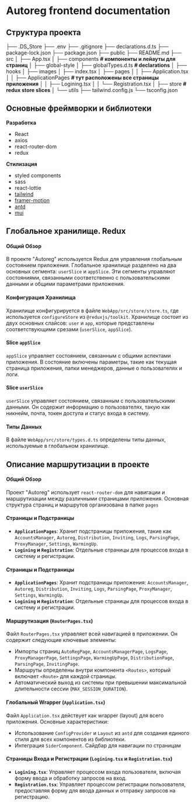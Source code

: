 # Autoreg frontend documentation

## Структура проекта

├── .DS_Store
├── .env
├── .gitignore
├── declarations.d.ts
├── package-lock.json
├── package.json
├── public
├── README.md
├── src
│ ├── App.tsx
│ ├── components **# компоненты и лейауты для страниц**
│ ├── global-style
│ ├── globalTypes.d.ts **# declarations**
│ ├── hooks
│ ├── images
│ ├── index.tsx
│ ├── pages
│ │ ├── Application.tsx
│ │ ├── ApplicationPages **# тут расположены все страницы приложения**
│ │ ├── Logining.tsx
│ │ └── Registration.tsx
│ ├── store **# redux store slices**
│ └── utils
├── tailwind.config.js
└── tsconfig.json

## Основные фреймворки и библиотеки

**Разработка**

- React
- axios
- react-router-dom
- redux

**Стилизация**

- styled components
- sass
- react-lottie
- [tailwind](https://tailwindcss.com)
- [framer-motion](https://www.framer.com/motion/)
- [antd](https://ant.design)
- [mui](https://mui.com)

## Глобальное хранилище. Redux

#### Общий Обзор

В проекте "Autoreg" используется Redux для управления глобальным состоянием приложения. Глобальное хранилище разделено на два основных сегмента: `userSlice` и `appSlice`. Эти сегменты управляют состояниями, связанными соответственно с пользовательскими данными и общими параметрами приложения.

#### Конфигурация Хранилища

Хранилище конфигурируется в файле `WebApp/src/store/store.ts`, где используется `configureStore` из `@reduxjs/toolkit`. Хранилище состоит из двух основных слайсов: `user` и `app`, которые представлены соответствующими срезами (`userSlice`, `appSlice`).

#### Slice `appSlice`

`appSlice` управляет состоянием, связанным с общими аспектами приложения. В состояние включены параметры, такие как текущая страница приложения, папки менеджеров, данные о пользователях и логи.

#### Slice `userSlice`

`userSlice` управляет состоянием, связанным с пользовательскими данными. Он содержит информацию о пользователях, такую как никнейм, почта, токен доступа и статус входа в систему.

#### Типы Данных

В файле `WebApp/src/store/types.d.ts` определены типы данных, используемые в глобальном хранилище.

## Описание маршрутизации в проекте

#### Общий Обзор

Проект "Autoreg" использует `react-router-dom` для навигации и маршрутизации между различными страницами приложения. Основная структура страниц и маршрутов организована в папке `pages`

#### Страницы и Подстраницы

- **`ApplicationPages`**: Хранит подстраницы приложения, такие как `AccountsManager`, `Autoreg`, `Distribution`, `Inviting`, `Logs`, `ParsingPage`, `ProxyManager`, `Settings`, `WarmingUp`.
- **`Logining` и `Registration`**: Отдельные страницы для процессов входа в систему и регистрации.

#### Страницы и Подстраницы

- **`ApplicationPages`**: Хранит подстраницы приложения: `AccountsManager`, `Autoreg`, `Distribution`, `Inviting`, `Logs`, `ParsingPage`, `ProxyManager`, `Settings`, `WarmingUp`.
- **`Logining` и `Registration`**: Отдельные страницы для процессов входа в систему и регистрации.

#### Маршрутизация (`RouterPages.tsx`)

Файл `RouterPages.tsx` управляет всей навигацией в приложении. Он содержит следующие ключевые элементы:

- Импорты страниц `AutoRegPage`, `AccountsManagerPage`, `LogsPage`, `ProxyManagerPage`, `SettingsPage`, `WarmingUpPage`, `DistributionPage`, `ParsingPage`, `InvitingPage`.
- Маршруты определены внутри компонента `<Routes>`, который включает `<Route>` для каждой страницы.
- Автоматический выход из системы при превышении максимальной длительности сессии (`MAX_SESSION_DURATION`).

#### Глобальный Wrapper (`Application.tsx`)

Файл `Application.tsx` действует как wrapper (layout) для всего приложения. Основные характеристики:

- Использование `ConfigProvider` и `Layout` из `antd` для создания единого стиля для всех компонентов из библиотеки.
- Интеграция `SiderComponent`. Сайдбар для навигации по страницам

#### Страницы Входа и Регистрации (`Logining.tsx` и `Registration.tsx`)

- **`Logining.tsx`**: Управляет процессом входа пользователя, включая форму ввода и обработку запросов на вход.
- **`Registration.tsx`**: Управляет процессом регистрации пользователя, предоставляя форму для ввода данных и отправку запросов на регистрацию.
